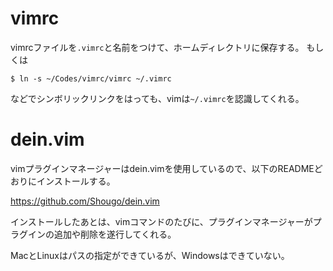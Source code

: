# vimrc
vimrcファイルを`.vimrc`と名前をつけて、ホームディレクトリに保存する。
もしくは

```bash:bash
$ ln -s ~/Codes/vimrc/vimrc ~/.vimrc
```

などでシンボリックリンクをはっても、vimは`~/.vimrc`を認識してくれる。

# dein.vim
vimプラグインマネージャーはdein.vimを使用しているので、以下のREADMEどおりにインストールする。

https://github.com/Shougo/dein.vim

インストールしたあとは、vimコマンドのたびに、プラグインマネージャーがプラグインの追加や削除を遂行してくれる。

MacとLinuxはパスの指定ができているが、Windowsはできていない。
